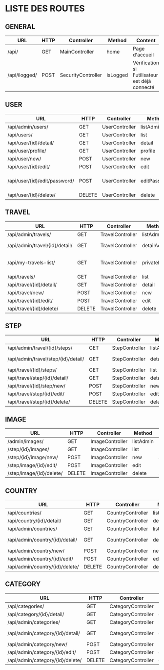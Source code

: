 # LISTE DES ROUTES

## GENERAL

| URL           | HTTP | Controller         | Method     | Content                                         |
|---------------|------|--------------------|------------|-------------------------------------------------|
| /api/         | GET  | MainController     | home       | Page d'accueil                                  |
| /api/ilogged/ | POST | SecurityController | isLogged   | Vérification si l'utilisateur est déjà connecté |

## USER

| URL                           | HTTP   | Controller     | Method       | Content                      |
|-------------------------------|--------|----------------|--------------|------------------------------|
| /api/admin/users/             | GET    | UserController | listAdmin    | Liste Admin                  |
| /api/users/                   | GET    | UserController | list         | Liste                        |
| /api/user/{id}/detail/        | GET    | UserController | detail       | Détails                      |
| /api/user/profile/            | GET    | UserController | profile      | Profil                       |
| /api/user/new/                | POST   | UserController | new          | Ajout                        |
| /api/user/{id}/edit/          | POST   | UserController | edit         | Modification                 |
| /api/user/{id}/edit/password/ | POST   | UserController | editPassword | Modification du mot de passe |
| /api/user/{id}/delete/        | DELETE | UserController | delete       | Suppression                  |

## TRAVEL

| URL                            | HTTP   | Controller       | Method      | Content                       |
|--------------------------------|--------|------------------|-------------|-------------------------------|
| /api/admin/travels/            | GET    | TravelController | listAdmin   | Liste Admin                   |
| /api/admin/travel/{id}/detail/ | GET    | TravelController | detailAdmin | Détails Admin                 |
| /api/my-travels-list/          | GET    | TravelController | privateList | Liste de l'utilisateur actuel |
| /api/travels/                  | GET    | TravelController | list        | Liste                         |
| /api/travel/{id}/detail/       | GET    | TravelController | detail      | Détails                       |
| /api/travel/new/               | POST   | TravelController | new         | Ajout                         |
| /api/travel/{id}/edit/         | POST   | TravelController | edit        | Modification                  |
| /api/travel/{id}/delete/       | DELETE | TravelController | delete      | Suppression                   |

## STEP

| URL                                 | HTTP   | Controller     | Method      | Content       |
|-------------------------------------|--------|----------------|-------------|---------------|
| /api/admin/travel/{id}/steps/       | GET    | StepController | listAdmin   | Liste Admin   |
| /api/admin/travel/step/{id}/detail/ | GET    | StepController | detailAdmin | Détails Admin |
| /api/travel/{id}/steps/             | GET    | StepController | list        | Liste         |
| /api/travel/step/{id}/detail/       | GET    | StepController | detail      | Détails       |
| /api/travel/{id}/step/new/          | POST   | StepController | new         | Ajout         |
| /api/travel/step/{id}/edit/         | POST   | StepController | edit        | Modification  |
| /api/travel/step/{id}/delete/       | DELETE | StepController | delete      | Suppression   |

## IMAGE

| URL                      | HTTP   | Controller      | Method      | Content      |
|--------------------------|--------|-----------------|-------------|--------------|
| /admin/images/           | GET    | ImageController | listAdmin   | Liste Admin  |
| /step/{id}/images/       | GET    | ImageController | list        | Liste        |
| /step/{id}/image/new/    | POST   | ImageController | new         | Ajout        |
| /step/image/{id}/edit/   | POST   | ImageController | edit        | Modification |
| /step/image/{id}/delete/ | DELETE | ImageController | delete      | Suppression  |

## COUNTRY

| URL                             | HTTP   | Controller        | Method      | Content       |
|---------------------------------|--------|-------------------|-------------|---------------|
| /api/countries/                 | GET    | CountryController | list        | Liste         |
| /api/country/{id}/detail/       | GET    | CountryController | detail      | Détails       |
| /api/admin/countries/           | GET    | CountryController | listAdmin   | Liste Admin   |
| /api/admin/country/{id}/detail/ | GET    | CountryController | detailAdmin | Détails Admin |
| /api/admin/country/new/         | POST   | CountryController | new         | Ajout         |
| /api/admin/country/{id}/edit/   | POST   | CountryController | edit        | Modification  |
| /api/admin/country/{id}/delete/ | DELETE | CountryController | delete      | Suppression   |

## CATEGORY

| URL                              | HTTP   | Controller         | Method      | Content       |
|----------------------------------|--------|--------------------|-------------|---------------|
| /api/categories/                 | GET    | CategoryController | list        | Liste         |
| /api/category/{id}/detail/       | GET    | CategoryController | detail      | Détails       |
| /api/admin/categories/           | GET    | CategoryController | listAdmin   | Liste Admin   |
| /api/admin/category/{id}/detail/ | GET    | CategoryController | detailAdmin | Détails Admin |
| /api/admin/category/new/         | POST   | CategoryController | new         | Ajout         |
| /api/admin/category/{id}/edit/   | POST   | CategoryController | edit        | Modification  |
| /api/admin/category/{id}/delete/ | DELETE | CategoryController | delete      | Suppression   |
